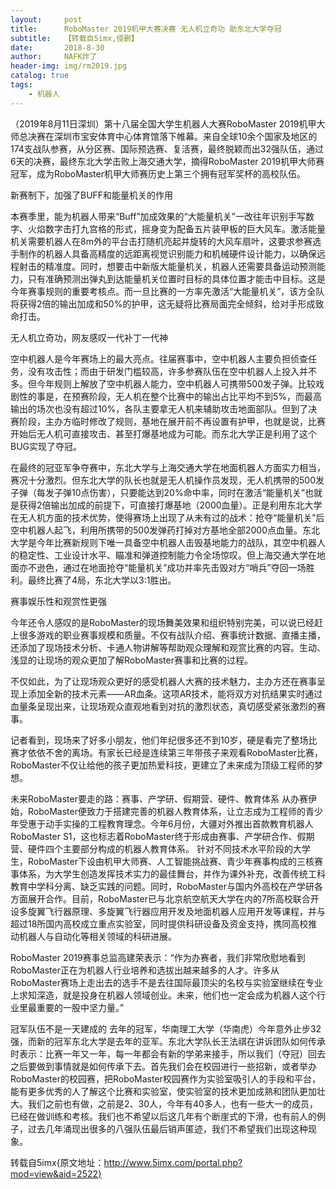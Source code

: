 ```yaml
---
layout:     post                   
title:      RoboMaster 2019机甲大赛决赛 无人机立奇功 助东北大学夺冠               
subtitle:   【转载自5imx,侵删】 
date:       2018-8-30              
author:     NAFK炸了                      
header-img: img/rm2019.jpg    
catalog: true                       
tags:                              
    - 机器人
---
```

（2019年8月11日深圳）第十八届全国大学生机器人大赛RoboMaster 2019机甲大师总决赛在深圳市宝安体育中心体育馆落下帷幕。来自全球10余个国家及地区的174支战队参赛，从分区赛、国际预选赛、复活赛，最终脱颖而出32强队伍，通过6天的决赛，最终东北大学击败上海交通大学，摘得RoboMaster 2019机甲大师赛冠军，成为RoboMaster机甲大师赛历史上第三个拥有冠军奖杯的高校队伍。

新赛制下，加强了BUFF和能量机关的作用

本赛季里，能为机器人带来“Buff”加成效果的“大能量机关”一改往年识别手写数字、火焰数字击打九宫格的形式，摇身变为配备五片装甲板的巨大风车。激活能量机关需要机器人在8m外的平台击打随机亮起并旋转的大风车扇叶，这要求参赛选手制作的机器人具备高精度的远距离视觉识别能力和机械硬件设计能力，以确保远程射击的精准度。同时，想要击中新版大能量机关，机器人还需要具备运动预测能力，只有准确预测出弹丸到达能量机关位置时目标的具体位置才能击中目标。这是今年赛事规则的重要考核点。而一旦比赛的一方率先激活“大能量机关”，该方全队将获得2倍的输出加成和50%的护甲，这无疑将比赛局面完全倾斜，给对手形成致命打击。

无人机立奇功，网友感叹一代补丁一代神

空中机器人是今年赛场上的最大亮点。往届赛事中，空中机器人主要负担侦查任务，没有攻击性；而由于研发门槛较高，许多参赛队伍在空中机器人上投入并不多。但今年规则上解放了空中机器人能力，空中机器人可携带500发子弹。比较戏剧性的事是，在预赛阶段，无人机在整个比赛中的输出占比平均不到5%，而最高输出的场次也没有超过10%，各队主要拿无人机来辅助攻击地面部队。但到了决赛阶段，主办方临时修改了规则，基地在展开前不再设置有护甲，也就是说，比赛开始后无人机可直接攻击、甚至打爆基地成为可能。而东北大学正是利用了这个BUG实现了夺冠。

在最终的冠亚军争夺赛中，东北大学与上海交通大学在地面机器人方面实力相当，赛况十分激烈。但东北大学的队长也就是无人机操作员发现，无人机携带的500发子弹（每发子弹10点伤害），只要能达到20%命中率，同时在激活“能量机关”也就是获得2倍输出加成的前提下，可直接打爆基地（2000血量）。正是利用东北大学在无人机方面的技术优势，使得赛场上出现了从未有过的战术：抢夺“能量机关”后空中机器人起飞，利用所携带的500发弹药打掉对方基地全部2000点血量。东北大学是今年比赛新规则下唯一具备空中机器人击毁基地能力的战队，其空中机器人的稳定性、工业设计水平、瞄准和弹道控制能力令全场惊叹。但上海交通大学在地面亦不逊色，通过在地面抢夺“能量机关”成功并率先击毁对方“哨兵”夺回一场胜利。最终比赛了4局，东北大学以3:1胜出。

赛事娱乐性和观赏性更强

今年还令人感叹的是RoboMaster的现场舞美效果和组织特别完美，可以说已经赶上很多游戏的职业赛事规模和质量。不仅有战队介绍、赛事统计数据、直播主播，还添加了现场技术分析、卡通人物讲解等帮助观众理解和观赏比赛的内容。生动、浅显的让现场的观众更加了解RoboMaster赛事和比赛的过程。

不仅如此，为了让现场观众更好的感受机器人大赛的技术魅力，主办方还在赛事呈现上添加全新的技术元素——AR血条。这项AR技术，能将双方对抗结果实时通过血量条呈现出来，让现场观众直观地看到对抗的激烈状态，真切感受紧张激烈的赛事。

记者看到，现场来了好多小朋友，他们年纪很多还不到10岁，硬是看完了整场比赛才依依不舍的离场。有家长已经是连续第三年带孩子来观看RoboMaster比赛，RoboMaster不仅让给他的孩子更加热爱科技，更建立了未来成为顶级工程师的梦想。

未来RoboMaster要走的路：赛事、产学研、假期营、硬件、教育体系
从办赛伊始，RoboMaster便致力于搭建完善的机器人教育体系，让立志成为工程师的青少年受惠于动手实操的工程教育理念。今年6月份，大疆对外推出首款教育机器人RoboMaster S1，这也标志着RoboMaster终于形成由赛事、产学研合作、假期营、硬件四个主要部分构成的机器人教育体系。
针对不同技术水平阶段的大学生，RoboMaster下设由机甲大师赛、人工智能挑战赛、青少年赛事构成的三核赛事体系，为大学生创造发挥技术实力的最佳舞台，并作为课外补充，改善传统工科教育中学科分离、缺乏实践的问题。同时，RoboMaster与国内外高校在产学研各方面展开合作。目前，RoboMaster已与北京航空航天大学在内的7所高校联合开设多旋翼飞行器原理、多旋翼飞行器应用开发及地面机器人应用开发等课程，并与超过18所国内高校成立重点实验室，同时提供科研设备及资金支持，携同高校推动机器人与自动化等相关领域的科研进展。

RoboMaster 2019赛事总监高建荣表示：“作为办赛者，我们非常欣慰地看到RoboMaster正在为机器人行业培养和选拔出越来越多的人才。许多从RoboMaster赛场上走出去的选手不是去往国际最顶尖的名校与实验室继续在专业上求知深造，就是投身在机器人领域创业。未来，他们也一定会成为机器人这个行业里最重要的一股中坚力量。”

冠军队伍不是一天建成的
去年的冠军，华南理工大学（华南虎）今年意外止步32强，而新的冠军东北大学是去年的亚军。东北大学队长王法祺在讲诉团队如何传承时表示：比赛一年又一年，每一年都会有新的学弟来接手，所以我们（夺冠）回去之后要做到事情就是如何传承下去。首先我们会在校园进行一些招新，或者举办RoboMaster的校园赛，把RoboMaster校园赛作为实验室吸引人的手段和平台，能有更多优秀的人了解这个比赛和实验室，使实验室的技术更加成熟和团队更加壮大。我们之前也有做，之前是2、30人，今年有40多人，也有一些大一的成员，已经在做训练和考核。我们也不希望以后这几年有个断崖式的下滑，也有前人的例子，过去几年涌现出很多的八强队伍最后销声匿迹，我们不希望我们出现这种现象。

转载自5imx{原文地址：http://www.5imx.com/portal.php?mod=view&aid=2522}
